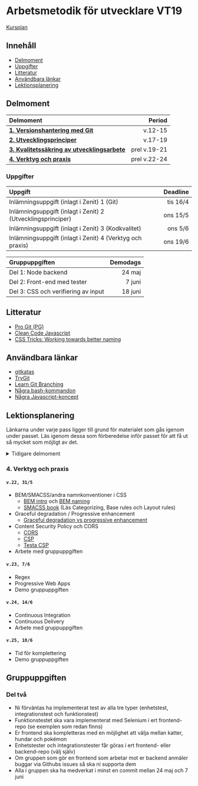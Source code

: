 # Arbetsmetodik för utvecklare VT19

[Kursplan](Kursplan.md)

## Innehåll

* [Delmoment](#delmoment)
* [Uppgifter](#uppgifter)
* [Litteratur](#litteratur)
* [Användbara länkar](#anv%C3%A4ndbara-l%C3%A4nkar)
* [Lektionsplanering](#lektionsplanering)

## Delmoment

| Delmoment                              | Period  |
|:---------------------------------------|--------:|
| [__1. Versionshantering med Git__](#1-versionshantering-med-git) | v.12-15 |
| [__2. Utvecklingsprinciper__](#2-utvecklingsprinciper) | v.17-19 |
| [__3. Kvalitetssäkring av utvecklingsarbete__](#3-kvalitetss%C3%A4kring-av-utvecklingsarbete) | prel v.19-21 |
| [__4. Verktyg och praxis__](#4-verktyg-och-praxis) | prel v.22-24 |

### Uppgifter

| Uppgift                                    | Deadline |
|:-------------------------------------------|---------:|
| Inlämningsuppgift (inlagt i Zenit) 1 (Git)| tis 16/4 |
| Inlämningsuppgift (inlagt i Zenit) 2 (Utvecklingsprinciper)| ons 15/5 |
| Inlämningsuppgift (inlagt i Zenit) 3 (Kodkvalitet)| ons 5/6 |
| Inlämningsuppgift (inlagt i Zenit) 4 (Verktyg och praxis)| ons 19/6 |



| Gruppuppgiften                             | Demodags |
|:-------------------------------------------|---------:|
| Del 1: Node backend                        | 24 maj   |
| Del 2: Front-end med tester                | 7 juni   |
| Del 3: CSS och verifiering av input        | 18 juni  |

## Litteratur

* [Pro Git (PG)](https://git-scm.com/book/en/v2)
* [Clean Code Javascript](https://github.com/ryanmcdermott/clean-code-javascript)
* [CSS Tricks: Working towards better naming](https://css-tricks.com/working-towards-better-naming/)

## Användbara länkar

* [gitkatas](https://github.com/praqma-training/git-katas)
* [TryGit](https://try.github.io/levels/1/challenges/1)
* [Learn Git Branching](https://learngitbranching.js.org/)
* [Några bash-kommandon](Bash.md)
* [Några Javascript-koncept](Javascript.md)

## Lektionsplanering

Länkarna under varje pass ligger till grund för materialet som gås igenom under passet. Läs igenom dessa som förberedelse inför passet för att få ut så mycket som möjligt av det.

<details>
  <summary>Tidigare delmoment</summary>
  <p>

### 1. Versionshantering med Git

#### `v.12, 22/3`

* Grunderna
* [PG: Getting Started](https://git-scm.com/book/en/v2/Getting-Started-About-Version-Control)
* [PG: Git Basics](https://git-scm.com/book/en/v2/Git-Basics-Getting-a-Git-Repository)

#### `v.13, 29/3`

* Branchning
* [PG: Git Branching](https://git-scm.com/book/en/v2/Git-Branching-Branches-in-a-Nutshell)  
* [Gitflow](Gitflow.md)
* [Gitflow-kata](Gitflow-kata.md)

#### `v.14, 5/4`

* Distribuerade arbetssätt
* GitHub
* [PG: Distributed Git](https://git-scm.com/book/en/v2/Distributed-Git-Distributed-Workflows)
* [PG: GitHub](https://git-scm.com/book/en/v2/GitHub-Account-Setup-and-Configuration)
* [Remote host-övningar](afu3/README.md)

#### `v.15, 12/4`

* Verktyg
  * References, Commit ranges
  * git stash, clean
  * git merge --squash
  * Searching
  * git hooks
* gitk
* SourceTree
* [PG: Tools](https://git-scm.com/book/en/v2/Git-Tools-Revision-Selection)
  * Ni behöver inte läsa
    * Signing your work
    * Rerere
    * Submodules
    * Bundling
    * Replace
    * Credential Storage
* [PG: Git Hooks](https://git-scm.com/book/en/v2/Customizing-Git-Git-Hooks)
* [Övningar verktyg](afu4/README.md)

### 2. Utvecklingsprinciper

#### `v.17, 26/4`

* Vad är kvalitet
* Teknisk skuld
* Ren kod ("clean code")
  * Namngivning
  * Funktioner
* Don't Repeat Yourself ([DRY](https://en.wikipedia.org/wiki/Don%27t_repeat_yourself))
* Läsbarhet
* [Clean Code](https://github.com/ryanmcdermott/clean-code-javascript)  
  Läs "Introduction", "Variables", och "Functions"
* [CSS Tricks: Working towards better naming](https://css-tricks.com/working-towards-better-naming/)
* [Övningar](afu5/README.md)

#### `v.19, 8/5`

* Refaktorisering
* Ren kod
  * Command-query separation ([CQS](https://en.wikipedia.org/wiki/Command%E2%80%93query_separation))
  * Kommentarer
  * Objekt och klasser
* Scoutregeln (lämna lägerplatsen bättre än den var när du kom)
* You Aren't Gonna Need It ([YAGNI](https://en.wikipedia.org/wiki/You_aren%27t_gonna_need_it)) och [Feature creep](https://en.wikipedia.org/wiki/Feature_creep)
* SOLID
* [Clean Code](https://github.com/ryanmcdermott/clean-code-javascript)  
  Läs "Objects and Data Structures", "Classes", "SOLID" och "Comments"
* [Övningar](afu6/README.md)


### 3. Kvalitetssäkring av utvecklingsarbete

#### `v.19, 10/5`

* Kodstandard
  * [Idiomatic.js](https://github.com/rwaldron/idiomatic.js)
* Kodgranskning
  * [Code Review Guidelines](https://www.codeproject.com/Articles/524235/Codeplusreviewplusguidelines)
  * [What a CSS Code Review Might Look Like](https://css-tricks.com/what-a-css-code-review-might-look-like/)
* Linting
* Gruppuppgiften, intro och eget arbete
  * [Några Javascript-koncept](Javascript.md) kan vara till hjälp
  * https://github.com/fed18s/gruppuppgiften

#### `v.20, 17/5`

* Testautomatisering
* Enhetstester
  * [What are unit testing, integration testing and functional testing?](https://codeutopia.net/blog/2015/04/11/what-are-unit-testing-integration-testing-and-functional-testing/)
  (Läs avsnittet "Unit Testing")
* TDD
  * [What's the difference between Unit Testing, TDD and BDD](https://codeutopia.net/blog/2015/03/01/unit-testing-tdd-and-bdd/)
* Arbete med gruppuppgiften

#### `v.21, 24/5`

* Integrationstester
* UI-tester
* E2E-tester
* [The practical test pyramid](https://martinfowler.com/articles/practical-test-pyramid.html)
    * Integration tests
    * Contract tests
    * UI tests
    * End-to-End tests
    * Exploratory testing
* Demo gruppuppgiften

  </p>
</details>


### 4. Verktyg och praxis

#### `v.22, 31/5`

* BEM/SMACSS/andra namnkonventioner i CSS
    * [BEM intro](http://getbem.com/introduction/) och [BEM naming](http://getbem.com/naming/)
    * [SMACSS book](http://smacss.com/book/) (Läs Categorizing, Base rules och Layout rules)
* Graceful degradation / Progressive enhancement
    * [Graceful degradation vs progressive enhancement](https://www.w3.org/wiki/Graceful_degradation_versus_progressive_enhancement)
* Content Security Policy och CORS
    * [CORS](https://developer.mozilla.org/en-US/docs/Web/HTTP/CORS)
    * [CSP](https://developer.mozilla.org/en-US/docs/Web/HTTP/CSP)
    * [Testa CSP](https://github.com/filiphazardous/csp-demo)
* Arbete med gruppuppgiften

#### `v.23, 7/6`

* Regex
* Progressive Web Apps
* Demo gruppuppgiften

#### `v.24, 14/6`

* Continuous Integration
* Continuous Delivery
* Arbete med gruppuppgiften

#### `v.25, 18/6`

* Tid för komplettering
* Demo gruppuppgiften

## Gruppuppgiften

### Del två

* Ni förväntas ha implementerat test av alla tre typer (enhetstest,
 integrationstest och funktionstest)
* Funktionstestet ska vara implementerat med Selenium i ert frontend-repo
 (se exemplen som redan finns)
* Er frontend ska kompletteras med en möjlighet att välja mellan katter, hundar
 och pokémon
* Enhetstester och integrationstester får göras i ert frontend- eller
 backend-repo (välj själv)
* Om gruppen som gör en frontend som arbetar mot er backend anmäler buggar
 via Githubs issues så ska ni supporta dem
* Alla i gruppen ska ha medverkat i minst en commit mellan 24 maj och 7 juni

